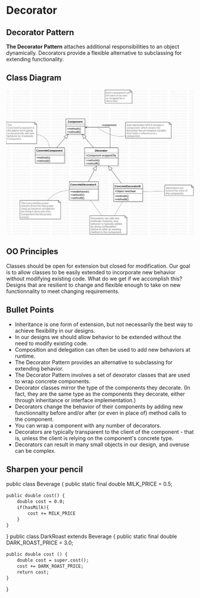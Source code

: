 # Decorator

## Decorator Pattern
**The Decorator Pattern** attaches additional responsibilities to an object dynamically. Decorators provide a flexible alternative to subclassing for extending functionality.

## Class Diagram
![Decorator Pattern : Class Diagram](/3_Decorator/DecoratorClassDiagram.jpg "Decorator Pattern : Class Diagram")

## OO Principles
Classes should be open for extension but closed for modification.
Our goal is to allow classes to be easily extended to incorporate new behavior without modifying existing code. What do we get if we accomplish this? Designs that are resilient to change and flexible enough to take on new functionnality to meet changing requirements.

## Bullet Points
* Inheritance is one form of extension, but not necessarily the best way to achieve flexibility in our designs.
* In our designs we should allow behavior to be extended without the need to modify existing code.
* Composition and delegation can often be used to add new behaviors at runtime.
* The Decorator Pattern provides an alternative to subclassing for extending behavior.
* The Decorator Pattern involves a set of dexorator classes that are used to wrap concrete components.
* Decorator classes mirror the type of the components they decorate. (In fact, they are the same type as the components they decorate, either through inheritance or interface implementation.)
* Decorators change the behavior of their components by adding new functionnality before and/or after (or even in place of) method calls to the component.
* You can wrap a component with any number of decorators.
* Decorators are typically transparent to the client of the component - that is, unless the client is relying on the component's concrete type.
* Decorators can result in many small objects in our design, and overuse can be complex.

## Sharpen your pencil
public class Beverage {
    public static final double MILK_PRICE = 0.5;

    public double cost() {
        double cost = 0.0;
        if(hasMilk){
            cost += MILK_PRICE
        }
    }
}
public class DarkRoast extends Beverage {
    public static final double DARK_ROAST_PRICE = 3.0;

    public double cost () {
        double cost = super.cost();
        cost += DARK_ROAST_PRICE;
        return cost;
    }
}